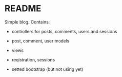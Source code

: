 # README

Simple blog. Contains:

- controllers for posts, comments, users and sessions

- post, comment, user models 

- views 

- reqistration, sessions

- setted bootstrap (but not using yet)
